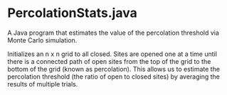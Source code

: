 # PercolationStats.java

A Java program that estimates the value of the percolation threshold via Monte Carlo simulation.

Initializes an n x n grid to all closed. Sites are opened one at a time until there is a connected path of open sites from the top of the grid to the bottom of the grid (known as percolation). This allows us to estimate the percolation threshold (the ratio of open to closed sites) by averaging the results of multiple trials.
